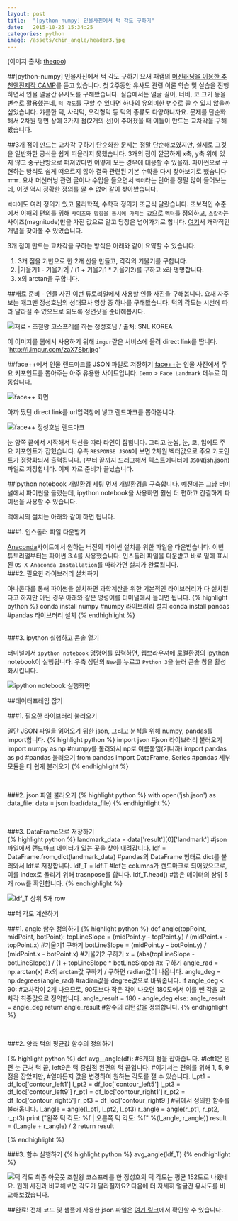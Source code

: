 ```yaml
---
layout: post
title:  "[python-numpy] 인물사진에서 턱 각도 구하기"
date:   2015-10-25 15:34:25
categories: python
image: /assets/chin_angle/header3.jpg
---
```


(이미지 출처: <a href="http://theqoo.net/square/99488872">theqoo</a>)

##[python-numpy] 인물사진에서 턱 각도 구하기</h2>
요새 패캠의 <a href="http://www.fastcampus.co.kr/data_camp_recom_py/">머신러닝을 이용한 추천엔진제작 CAMP</a>를 듣고 있습니다. 첫 2주동안 유사도 관련 이론 학습 및 실습을 진행하면서 인물 얼굴간 유사도를 구해봤습니다. 실습에서는 얼굴 길이, 너비, 코 크기 등을 변수로 활용했는데, `턱 각도`를 구할 수 있다면 하나의 유의미한 변수로 쓸 수 있지 않을까 싶었습니다. 갸름한 턱, 사각턱, 오각형턱 등 턱의 종류도 다양하니까요. 문제를 단순화해서 2차원 평면 상에 3가지 점(2개의 선)이 주어졌을 때 이들이 만드는 교차각을 구해봤습니다.

##3개 점이 만드는 교차각 구하기
단순화한 문제는 정말 단순해보였지만, 실제로 그것을 일반화한 공식을 쉽게 떠올리지 못했습니다. 3개의 점이 깔끔하게 x축, y축 위에 있지 않고 중구난방으로 퍼져있다면 어떻게 모든 경우에 대응할 수 있을까. 파이썬으로 구현하는 방식도 쉽게 떠오르지 않아 결국 관련된 기본 수학을 다시 찾아보기로 했습니다 ㅠㅠ. 요새 머신러닝 관련 글이나 수업을 들으면서 `벡터`라는 단어를 정말 많이 들어보는데, 이것 역시 정확한 정의를 알 수 없어 같이 찾아봤습니다. 

`벡터`에도 여러 정의가 있고 물리학적, 수학적 정의가 조금씩 달랐습니다. 초보적인 수준에서 이해의 편의를 위해 `사이즈와 방향을 동시에 가지는 값`으로 `벡터`를 정의하고, `스칼라`는 사이즈(magnitude)만을 가진 값으로 알고 당장은 넘어가기로 합니다. <a href="https://www.mathsisfun.com/algebra/vectors.html">여기</a>서 개략적인 개념을 찾아볼 수 있었습니다.

3개 점이 만드는 교차각을 구하는 방식은 아래와 같이 요약할 수 있습니다.

1. 3개 점을 기반으로 한 2개 선을 만들고, 각각의 기울기를 구합니다.
2. |기울기1 - 기울기2| / (1 + 기울기1 * 기울기2)를 구하고 x라 명명합니다.
3. x의 arctan을 구합니다. 

##재료 준비 - 인물 사진
이번 튜토리얼에서 사용할 인물 사진을 구해봅니다. 요새 자주보는 개그맨 정성호님의 성대모사 영상 중 하나를 구해봤습니다. 턱의 각도는 시선에 따라 달라질 수 있으므로 되도록 정면샷을 준비해봅시다.

![재료 - 조철왕 코스프레를 하는 정성호님 / 출처: SNL KOREA](/assets/chin_angle/img1.jpg)

이 이미지를 웹에서 사용하기 위해 `imgur`같은 서비스에 올려 direct link를 땁니다. 'http://i.imgur.com/zaX7Sbr.jpg'

##face++에서 인물 랜드마크를 JSON 파일로 저장하기
<a href="http://www.faceplusplus.com/">face++</a>는 인물 사진에서 주요 키포인트를 뽑아주는 아주 유용한 사이트입니다. `Demo` > `Face Landmark` 메뉴로 이동합니다.

![face++ 화면](/assets/chin_angle/img2.png)

아까 땄던 direct link를 url입력창에 넣고 랜드마크를 뽑아봅니다.

![face++ 정성호님 랜드마크](/assets/chin_angle/img3.png)

눈 양쪽 끝에서 시작해서 턱선을 따라 라인이 잡힙니다. 그리고 눈썹, 눈, 코, 입에도 주요 키포인트가 잡혔습니다. 우측 `RESPONSE JSON`에 보면 2차원 벡터값으로 주요 키포인트가 정량화되서 출력됩니다. `{`부터 끝까지 드래그해서 텍스트에디터에 `JSON`(jsh.json)파일로 저장합니다. 이제 자료 준비가 끝났습니다.

##ipython notebook 개발환경 세팅
먼저 개발환경을 구축합니다. 예전에는 그냥 터미널에서 파이썬을 돌렸는데, ipython notebook을 사용하면 훨씬 더 편하고 간결하게 파이썬을 사용할 수 있습니다.

맥에서의 설치는 아래와 같이 하면 됩니다.

###1. 인스톨러 파일 다운받기

<a href="https://www.continuum.io/downloads">Anaconda</a>사이트에서 원하는 버전의 파이썬 설치를 위한 파일을 다운받습니다. 이번 튜토리얼부터는 파이썬 3.4를 사용했습니다. 인스톨러 파일을 다운받고 바로 밑에 표시된 `OS X Anaconda Installation`를 따라가면 설치가 완료됩니다.
<br>
###2. 필요한 라이브러리 설치하기

아나콘다를 통해 파이썬을 설치하면 과학계산을 위한 기본적인 라이브러리가 다 설치된다고 하지만 아닌 경우 아래와 같은 명령어를 터미널에서 돌리면 됩니다.
{% highlight python %}
conda install numpy #numpy 라이브러리 설치
conda install pandas #pandas 라이브러리 설치
{% endhighlight %}

<br>
###3. ipython 실행하고 콘솔 열기

터미널에서 `ipython notebook` 명령어를 입력하면, 웹브라우져에 로컬환경의 ipython notebook이 실행됩니다. 우측 상단의 `New`를 누르고 `Python 3`을 눌러 콘솔 창을 활성화시킵니다. 

![ipython notebook 실행화면](/assets/chin_angle/img4.png)

##데이터프레임 잡기

###1. 필요한 라이브러리 불러오기

일단 JSON 파일을 읽어오기 위한 json, 그리고 분석을 위해 numpy, pandas를 import합니다.
{% highlight python %}
import json #json 라이브러리 불러오기
import numpy as np #numpy를 불러와서 np로 이름붙임(기니까)
import pandas as pd #pandas 불러오기
from pandas import DataFrame, Series #pandas 세부 모듈을 더 쉽게 불러오기
{% endhighlight %}

<br>

###2. json 파일 불러오기
{% highlight python %}
with open('jsh.json') as data_file:
	data = json.load(data_file)
{% endhighlight %}

<br>

###3. DataFrame으로 저장하기<br>{% highlight python %}
landmark_data = data['result'][0]['landmark'] #json파일에서 랜드마크 데이터가 있는 곳을 찾아 내려갑니다.
ldf = DataFrame.from_dict(landmark_data) #pandas의 DataFrame 형태로 dict를 불러와서 ldf로 저장합니다.
ldf_T = ldf.T #ldf는 columns가 랜드마크로 되어있으므로, 이를 index로 돌리기 위해 trasnpose를 합니다.
ldf_T.head() #뽑은 데이터의 상위 5개 row를 확인합니다.
{% endhighlight %}

![ldf_T 상위 5개 row](/assets/chin_angle/img5.png)

##턱 각도 계산하기

###1. angle 함수 정의하기
{% highlight python %}
def angle(topPoint, midPoint, botPoint):
	topLineSlope = (midPoint.y - topPoint.y) / (midPoint.x - topPoint.x) #기울기1 구하기
	botLineSlope = (midPoint.y - botPoint.y) / (midPoint.x - botPoint.x) #기울기2 구하기
	x = (abs(topLineSlope - botLineSlope)) / (1 + topLineSlope * botLineSlope) #x 구하기
	angle_rad = np.arctan(x) #x의 arctan값 구하기 / 구하면 radian값이 나옵니다.
	angle_deg = np.degrees(angle_rad) #radian값을 degree값으로 바꿔줍니다.
	if angle_deg < 90: #교차각이 2개 나오므로, 90도보다 작은 각이 나오면 180도에서 이를 뺀 각을 교차각 최종값으로 정의합니다.
		angle_result = 180 - angle_deg
	else:
		angle_result = angle_deg
	return angle_result #함수의 리턴값을 정의합니다.
{% endhighlight %}

<br>

###2. 양측 턱의 평균값 함수의 정의하기

{% highlight python %}
def avg__angle(df):
	#6개의 점을 잡아줍니다. 
	#left1은 왼편 눈 근처 턱 끝, left9은 턱 중심점 왼편의 턱 끝입니다.
	#여기서는 편의를 위해 1, 5, 9점을 잡았지만,
	#얼마든지 값을 변경하여 원하는 각도를 잴 수 있습니다.
	l_pt1 = df_loc['contour_left1']
	l_pt2 = df_loc['contour_left5']
	l_pt3 = df_loc['contour_left9']
	r_pt1 = df_loc['contour_right1']
	r_pt2 = df_loc['contour_right5']
	r_pt3 = df_loc['contour_right9']
	#위에서 정의한 함수를 불러옵니다.
	l_angle = angle(l_pt1, l_pt2, l_pt3)
	r_angle = angle(r_pt1, r_pt2, r_pt3)
	print ("왼쪽 턱 각도: %f | 오른쪽 턱 각도: %f" %(l_angle, r_angle))
	result = (l_angle + r_angle) / 2
	return result
	
{% endhighlight %}
<br>

###3. 함수 실행하기
{% highlight python %}
avg_angle(ldf_T)
{% endhighlight %}

![턱 각도 최종 아웃풋](/assets/chin_angle/img6.png)
조철왕 코스프레를 한 정성호의 턱 각도는 평균 152도로 나왔네요. 원래 사진과 비교해보면 각도가 달라질까요? 다음에 더 자세히 얼굴간 유사도를 비교해보겠습니다.

##완료!
전체 코드 및 샘플에 사용한 json 파일은 <a href="https://github.com/junkwhinger/chin_angle/blob/master/chin_angle_github.ipynb">여기 링크</a>에서 확인할 수 있습니다.



